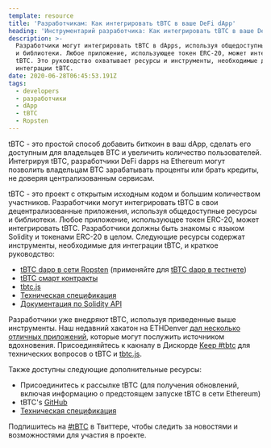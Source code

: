 ```yaml
---
template: resource
title: 'Разработчикам: Как интегрировать tBTC в ваше DeFi dApp'
heading: 'Инструментарий разработчика: Как интегрировать tBTC в ваше DeFi dApp'
description: >-
  Разработчики могут интегрировать tBTC в dApps, используя общедоступные ресурсы
  и библиотеки. Любое приложение, использующее токен ERC-20, может интегрировать
  tBTC. Это руководство охватывает ресурсы и инструменты, необходимые для
  интеграции tBTC.
date: 2020-06-28T06:45:53.191Z
tags:
  - developers
  - разработчики
  - dApp
  - tBTC
  - Ropsten
---
```

tBTC - это простой способ добавить биткоин в ваш dApp, сделать его доступным для владельцев BTC и увеличить количество пользователей. Интегрируя tBTC, разработчики DeFi dapps на Ethereum могут позволить владельцам BTC зарабатывать проценты или брать кредиты, не доверяя централизованным сервисам.

tBTC - это проект с открытым исходным кодом и большим количеством участников. Разработчики могут интегрировать tBTC в свои децентрализованные приложения, используя общедоступные ресурсы и библиотеки. Любое приложение, использующее токен ERC-20, может интегрировать tBTC. Разработчики должны быть знакомы с языком Solidity и токенами ERC-20 в целом. Следующие ресурсы содержат инструменты, необходимые для интеграции tBTC, и краткое руководство:

* [tBTC dapp в сети ](https://github.com/keep-network/tbtc-dapp)[Ropsten](https://github.com/keep-network/tbtc-dapp)[](https://github.com/keep-network/tbtc-dapp)  (применяйте для [tBTC dapp в тестнете](https://dapp.test.tbtc.network/))
* [tBTC смарт контракты](https://github.com/keep-network/tbtc)
* [tbtc.js](https://github.com/keep-network/tbtc.js)
* [Техническая спецификация](http://docs.keep.network/tbtc/)
* [Документация по Solidity API](http://docs.keep.network/tbtc/solidity/)

Разработчики уже внедряют tBTC, используя приведенные выше инструменты. Наш недавний хакатон на ETHDenver [дал несколько отличных приложений](https://blog.keep.network/bitcoin-earn-wins-ethdenver-tbtc-hackathon-prize-5233ce805468), которые могут послужить источником вдохновения. Присоединяйтесь к какналу в Дискорде [Keep #tbtc](https://discord.gg/wYezN7v) для технических вопросов о tBTC и [tbtc.js](https://tbtc.network/news/2020-02-14-announcing-tbtc-js).

Также доступны следующие дополнительные ресурсы:

* Присоединитесь к рассылке tBTC (для получения обновлений, включая информацию о предстоящем запуске tBTC в сети Ethereum)
* tBTC&#39;s [GitHub](https://github.com/keep-network/tbtc)
* [Техническая спецификация](http://docs.keep.network/tbtc/index.pdf)

Подпишитесь на [\#tBTC](https://twitter.com/hashtag/tBTC) в Твиттере, чтобы следить за новостями и возможностями для участия в проекте.
